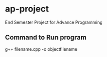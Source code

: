 # ap-project #
End Semester Project for Advance Programming

## Command to Run program ##
g++ filename.cpp -o objectfilename


